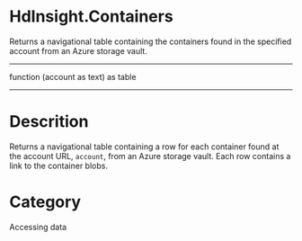 ﻿# HdInsight.Containers
Returns a navigational table containing the containers found in the specified account from an Azure storage vault.
***
function (account as text) as table
***
# Descrition 
Returns a navigational table containing a row for each container found at the account URL, <code>account</code>, from an Azure storage vault. Each row contains a link to the container blobs.
# Category 
Accessing data
